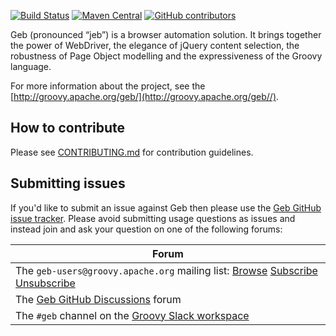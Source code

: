 <!--
SPDX-License-Identifier: Apache-2.0

Licensed under the Apache License, Version 2.0 (the "License");
you may not use this file except in compliance with the License.
You may obtain a copy of the License at

    https://www.apache.org/licenses/LICENSE-2.0

Unless required by applicable law or agreed to in writing, software
distributed under the License is distributed on an "AS IS" BASIS,
WITHOUT WARRANTIES OR CONDITIONS OF ANY KIND, either express or implied.
See the License for the specific language governing permissions and
limitations under the License.
-->
[![Build Status](https://circleci.com/gh/apache/groovy-geb/tree/master.svg?style=shield)](https://circleci.com/gh/apache/workflows/groovy-geb/tree/master)
[![Maven Central](https://maven-badges.herokuapp.com/maven-central/org.gebish/geb-core/badge.svg)](https://maven-badges.herokuapp.com/maven-central/org.gebish/geb-core)
[![GitHub contributors](https://img.shields.io/github/contributors/apache/groovy-geb.svg)](https://github.com/apache/groovy-geb/graphs/contributors/)

Geb (pronounced “jeb”) is a browser automation solution. It brings together the power of WebDriver, the elegance of jQuery content selection, the robustness of Page Object modelling and the expressiveness of the Groovy language.

For more information about the project, see the [http://groovy.apache.org/geb/](http://groovy.apache.org/geb//).

## How to contribute

Please see [CONTRIBUTING.md](https://github.com/geb/geb/blob/master/CONTRIBUTING.md) for contribution guidelines. 

## Submitting issues

If you'd like to submit an issue against Geb then please use the [Geb GitHub issue tracker](https://github.com/apache/groovy-geb/issues).
Please avoid submitting usage questions as issues
and instead join and ask your question on one of the following forums:

| Forum                                                                                                                                                                                                                                            |
|--------------------------------------------------------------------------------------------------------------------------------------------------------------------------------------------------------------------------------------------------|
| The `geb-users@groovy.apache.org` mailing list: [Browse](https://lists.apache.org/list.html?geb-users@groovy.apache.org) [Subscribe](mailto:geb-users-subscribe@groovy.apache.org) [Unsubscribe](mailto:geb-users-unsubscribe@groovy.apache.org) |
| The [Geb GitHub Discussions](https://github.com/apache/groovy-geb/discussions) forum                                                                                                                                                             |
| The `#geb` channel on the [Groovy Slack workspace](https://www.groovycommunity.com)                                                                                                                                                              |
